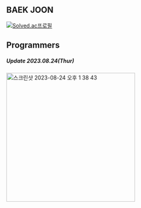 ## BAEK JOON
[![Solved.ac프로필](http://mazassumnida.wtf/api/v2/generate_badge?boj=juntea3523)](https://solved.ac/juntea3523)

## Programmers
##### Update 2023.08.24(Thur)
<img width="337" alt="스크린샷 2023-08-24 오후 1 38 43" src="https://github.com/JunTaeINC/Algorithm/assets/105341433/10a679f7-6ae9-4eb4-a23c-c194fce798e1">
